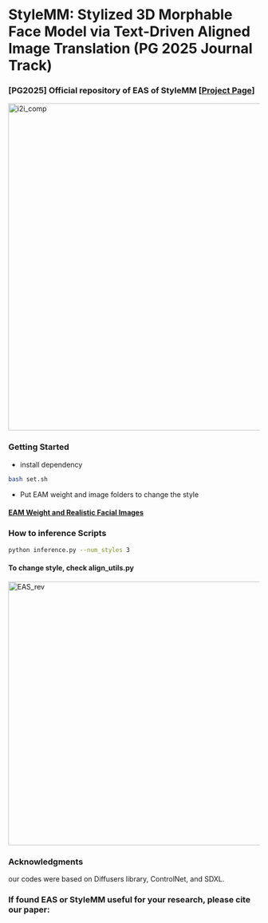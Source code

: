 # StyleMM: Stylized 3D Morphable Face Model via Text-Driven Aligned Image Translation (PG 2025 Journal Track)

### [PG2025] Official repository of EAS of StyleMM [[Project Page](https://kwanyun.github.io/stylemm_page/)] 
<img width="1793" height="656" alt="i2i_comp" src="https://github.com/user-attachments/assets/9b018b75-babc-40d6-a180-7b28e4286729" />


### Getting Started
* install dependency
```bash
bash set.sh
```
* Put EAM weight and image folders to change the style
  
#### [EAM Weight and Realistic Facial Images](https://drive.google.com/file/d/1Y5vc1yGKbyiX4NblQzGwYSjsR18htBsR/view?usp=drive_link)


### How to inference Scripts
```bash
python inference.py --num_styles 3
```

#### To change style, check align_utils.py


<img width="1024" height="529" alt="EAS_rev" src="https://github.com/user-attachments/assets/ce99ef6f-de36-42e7-bb97-8c35a2e64b3b" />



### Acknowledgments
our codes were based on Diffusers library, ControlNet, and SDXL.

### If found EAS or StyleMM useful for your research, please cite our paper:
```bash
```


